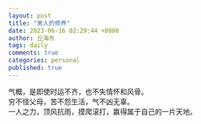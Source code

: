 ```yaml
---
layout: post
title: "男人的修养"
date: 2023-06-16 02:29:44 +0800
author: 丘海东 
tags: daily
comments: true
categories: personal
published: true
---
```

气概，是即使时运不齐，也不失情怀和风骨。  
穷不怪父母，苦不怨生活，气不凶无辜。  
一人之力，顶风抗雨，摸爬滚打，赢得属于自己的一片天地。
